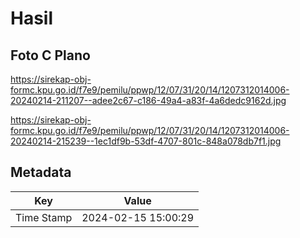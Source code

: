 # Hasil

## Foto C Plano

https://sirekap-obj-formc.kpu.go.id/f7e9/pemilu/ppwp/12/07/31/20/14/1207312014006-20240214-211207--adee2c67-c186-49a4-a83f-4a6dedc9162d.jpg

https://sirekap-obj-formc.kpu.go.id/f7e9/pemilu/ppwp/12/07/31/20/14/1207312014006-20240214-215239--1ec1df9b-53df-4707-801c-848a078db7f1.jpg


## Metadata

| Key        | Value               |
| ---------- | ------------------- |
| Time Stamp | 2024-02-15 15:00:29 |



